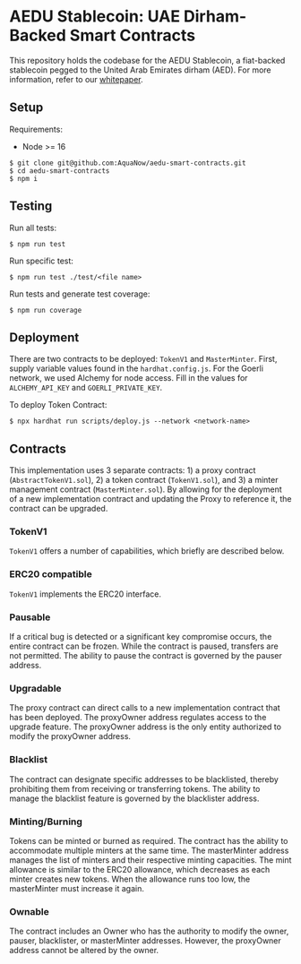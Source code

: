 # AEDU Stablecoin: UAE Dirham-Backed Smart Contracts
This repository holds the codebase for the AEDU Stablecoin, a fiat-backed stablecoin pegged to the United Arab Emirates dirham (AED). For more information, refer to our [whitepaper](https://github.com/AquaNow/aedu-contracts/blob/main/whitepaper.pdf).

## Setup

Requirements:
- Node >= 16

```
$ git clone git@github.com:AquaNow/aedu-smart-contracts.git
$ cd aedu-smart-contracts
$ npm i
```
## Testing

Run all tests:

```
$ npm run test
```

Run specific test:

```
$ npm run test ./test/<file name>
```

Run tests and generate test coverage:

```
$ npm run coverage
```

## Deployment

There are two contracts to be deployed: `TokenV1` and `MasterMinter`. First, supply variable values found in the `hardhat.config.js`. For the Goerli network, we used Alchemy for node access. Fill in the values for `ALCHEMY_API_KEY` and `GOERLI_PRIVATE_KEY`.

To deploy Token Contract:

```
$ npx hardhat run scripts/deploy.js --network <network-name>
```

## Contracts

This implementation uses 3 separate contracts: 1) a proxy contract (`AbstractTokenV1.sol`), 2) a token contract (`TokenV1.sol`), and 3) a minter management contract (`MasterMinter.sol`). By allowing for the deployment of a new implementation contract and updating the Proxy to reference it, the contract can be upgraded.

### TokenV1
`TokenV1` offers a number of capabilities, which briefly are described below.

### ERC20 compatible
`TokenV1` implements the ERC20 interface.

### Pausable
If a critical bug is detected or a significant key compromise occurs, the entire contract can be frozen. While the contract is paused, transfers are not permitted. The ability to pause the contract is governed by the pauser address.

### Upgradable
The proxy contract can direct calls to a new implementation contract that has been deployed. The proxyOwner address regulates access to the upgrade feature. The proxyOwner address is the only entity authorized to modify the proxyOwner address.

### Blacklist
The contract can designate specific addresses to be blacklisted, thereby prohibiting them from receiving or transferring tokens. The ability to manage the blacklist feature is governed by the blacklister address.

### Minting/Burning
Tokens can be minted or burned as required. The contract has the ability to accommodate multiple minters at the same time. The masterMinter address manages the list of minters and their respective minting capacities. The mint allowance is similar to the ERC20 allowance, which decreases as each minter creates new tokens. When the allowance runs too low, the masterMinter must increase it again.

### Ownable
The contract includes an Owner who has the authority to modify the owner, pauser, blacklister, or masterMinter addresses. However, the proxyOwner address cannot be altered by the owner.
